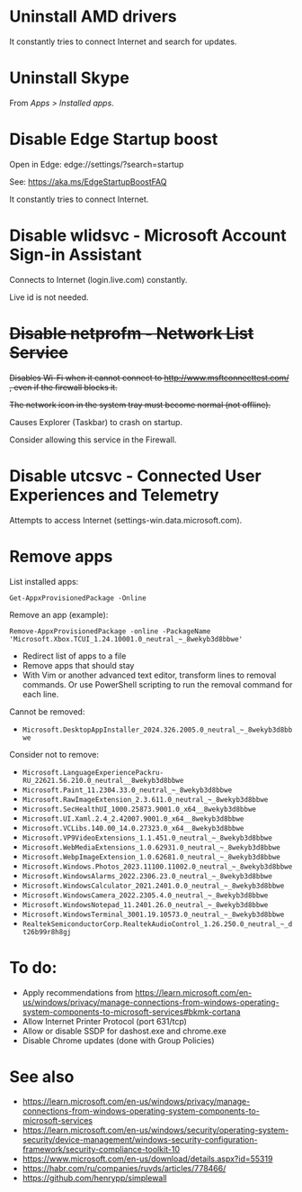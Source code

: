 # Uninstall AMD drivers

It constantly tries to connect Internet and search for updates.

# Uninstall Skype

From _Apps > Installed apps_.

# Disable Edge Startup boost

Open in Edge: edge://settings/?search=startup

See: https://aka.ms/EdgeStartupBoostFAQ

It constantly tries to connect Internet.

# Disable wlidsvc - Microsoft Account Sign-in Assistant

Connects to Internet (login.live.com) constantly.

Live id is not needed.

# ~~Disable netprofm - Network List Service~~

~~Disables Wi-Fi when it cannot connect to http://www.msftconnecttest.com/ , even if the firewall blocks it.~~

~~The network icon in the system tray must become normal (not offline).~~

Causes Explorer (Taskbar) to crash on startup.

Consider allowing this service in the Firewall.

# Disable utcsvc - Connected User Experiences and Telemetry

Attempts to access Internet (settings-win.data.microsoft.com).

# Remove apps

List installed apps:
```
Get-AppxProvisionedPackage -Online
```

Remove an app (example):
```
Remove-AppxProvisionedPackage -online -PackageName 'Microsoft.Xbox.TCUI_1.24.10001.0_neutral_~_8wekyb3d8bbwe'
```

* Redirect list of apps to a file
* Remove apps that should stay
* With Vim or another advanced text editor, transform lines to removal commands. Or use PowerShell scripting to run the removal command for each line.

Cannot be removed:
* `Microsoft.DesktopAppInstaller_2024.326.2005.0_neutral_~_8wekyb3d8bbwe`

Consider not to remove:
* `Microsoft.LanguageExperiencePackru-RU_22621.56.210.0_neutral__8wekyb3d8bbwe`
* `Microsoft.Paint_11.2304.33.0_neutral_~_8wekyb3d8bbwe`
* `Microsoft.RawImageExtension_2.3.611.0_neutral_~_8wekyb3d8bbwe`
* `Microsoft.SecHealthUI_1000.25873.9001.0_x64__8wekyb3d8bbwe`
* `Microsoft.UI.Xaml.2.4_2.42007.9001.0_x64__8wekyb3d8bbwe`
* `Microsoft.VCLibs.140.00_14.0.27323.0_x64__8wekyb3d8bbwe`
* `Microsoft.VP9VideoExtensions_1.1.451.0_neutral_~_8wekyb3d8bbwe`
* `Microsoft.WebMediaExtensions_1.0.62931.0_neutral_~_8wekyb3d8bbwe`
* `Microsoft.WebpImageExtension_1.0.62681.0_neutral_~_8wekyb3d8bbwe`
* `Microsoft.Windows.Photos_2023.11100.11002.0_neutral_~_8wekyb3d8bbwe`
* `Microsoft.WindowsAlarms_2022.2306.23.0_neutral_~_8wekyb3d8bbwe`
* `Microsoft.WindowsCalculator_2021.2401.0.0_neutral_~_8wekyb3d8bbwe`
* `Microsoft.WindowsCamera_2022.2305.4.0_neutral_~_8wekyb3d8bbwe`
* `Microsoft.WindowsNotepad_11.2401.26.0_neutral_~_8wekyb3d8bbwe`
* `Microsoft.WindowsTerminal_3001.19.10573.0_neutral_~_8wekyb3d8bbwe`
* `RealtekSemiconductorCorp.RealtekAudioControl_1.26.250.0_neutral_~_dt26b99r8h8gj`


# To do:

* Apply recommendations from https://learn.microsoft.com/en-us/windows/privacy/manage-connections-from-windows-operating-system-components-to-microsoft-services#bkmk-cortana
* Allow Internet Printer Protocol (port 631/tcp)
* Allow or disable SSDP for dashost.exe and chrome.exe
* Disable Chrome updates (done with Group Policies)

# See also

* https://learn.microsoft.com/en-us/windows/privacy/manage-connections-from-windows-operating-system-components-to-microsoft-services
* https://learn.microsoft.com/en-us/windows/security/operating-system-security/device-management/windows-security-configuration-framework/security-compliance-toolkit-10
* https://www.microsoft.com/en-us/download/details.aspx?id=55319
* https://habr.com/ru/companies/ruvds/articles/778466/
* https://github.com/henrypp/simplewall
